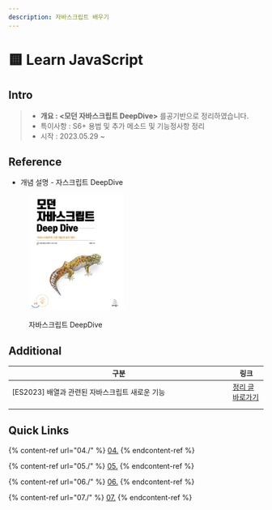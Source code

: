 ```yaml
---
description: 자바스크립트 배우기
---
```


# 🟨 Learn JavaScript

## Intro

> * **개요 : <모던 자바스크립트 DeepDive>** 를공기반으로 정리하였습니다.
> * 특이사항 :  S6+ 용법 및 추가 메소드 및 기능정사항 정리
> * 시작 : 2023.05.29 \~



## Reference

* 개념 설명 -  자스크립트 DeepDive

<figure><img src="../.gitbook/assets/image.png" alt="자바스크립트 Deep Dive" width="188"><figcaption><p>자바스크립트 DeepDive</p></figcaption></figure>

##

## Additional

<table><thead><tr><th width="422">구분</th><th>링크</th></tr></thead><tbody><tr><td>[ES2023] 배열과 관련된 자바스크립트 새로운 기능</td><td><a href="https://velog.io/@taetae-5/ES2023%EC%9D%98-%EC%9E%90%EB%B0%94%EC%8A%A4%ED%81%AC%EB%A6%BD%ED%8A%B8-%EC%83%88%EB%A1%9C%EC%9A%B4-%EA%B8%B0%EB%8A%A5">정리 글 바로가기</a></td></tr><tr><td></td><td></td></tr><tr><td></td><td></td></tr></tbody></table>

## Quick Links

{% content-ref url="04./" %}
[04.](04./)
{% endcontent-ref %}

{% content-ref url="05./" %}
[05.](05./)
{% endcontent-ref %}

{% content-ref url="06./" %}
[06.](06./)
{% endcontent-ref %}

{% content-ref url="07./" %}
[07.](07./)
{% endcontent-ref %}

